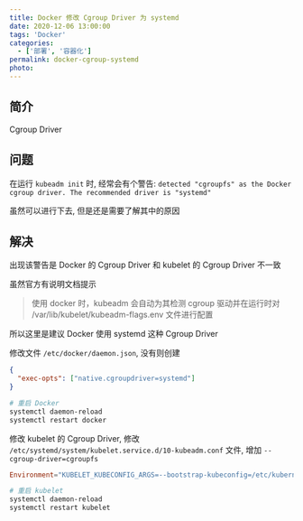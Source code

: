 ```yaml
---
title: Docker 修改 Cgroup Driver 为 systemd
date: 2020-12-06 13:00:00
tags: 'Docker'
categories:
  - ['部署', '容器化']
permalink: docker-cgroup-systemd
photo:
---
```


## 简介

Cgroup Driver

<!-- more -->

## 问题

在运行 `kubeadm init` 时, 经常会有个警告: `detected "cgroupfs" as the Docker cgroup driver. The recommended driver is "systemd"`

虽然可以进行下去, 但是还是需要了解其中的原因

## 解决

出现该警告是 Docker 的 Cgroup Driver 和 kubelet 的 Cgroup Driver 不一致

虽然官方有说明文档提示

> 使用 docker 时，kubeadm 会自动为其检测 cgroup 驱动并在运行时对 /var/lib/kubelet/kubeadm-flags.env 文件进行配置

所以这里是建议 Docker 使用 systemd 这种 Cgroup Driver

修改文件 `/etc/docker/daemon.json`, 没有则创建

```json
{
  "exec-opts": ["native.cgroupdriver=systemd"]
}
```

```sh
# 重启 Docker
systemctl daemon-reload
systemctl restart docker
```

修改 kubelet 的 Cgroup Driver, 修改 `/etc/systemd/system/kubelet.service.d/10-kubeadm.conf` 文件, 增加 `--cgroup-driver=cgroupfs`

```conf
Environment="KUBELET_KUBECONFIG_ARGS=--bootstrap-kubeconfig=/etc/kubernetes/bootstrap-kubelet.conf --kubeconfig=/etc/kubernetes/kubelet.conf --cgroup-driver=cgroupfs"
```

```sh
# 重启 kubelet
systemctl daemon-reload
systemctl restart kubelet
```
